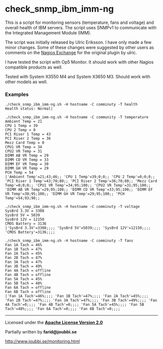 # check_snmp_ibm_imm-ng

This is a script for monitoring sensors (temperature, fans and voltage) and overall health of IBM servers.
The script uses SNMPv1 to communicate with the Integrated Management Module (IMM).


The script was initially released by Ulric Eriksson.
I have only made a few minor changes. Some of these changes were suggested by other users as comments on the [Nagios Exchange](https://exchange.nagios.org/directory/Plugins/Hardware/Server-Hardware/IBM/check_snmp_ibm_imm-2Esh/details) for the original plugin by ulric.

I have tested the script with Op5 Monitor. It should work with other Nagios compatible products as well.

Tested with System X3550 M4 and System X3650 M3. Should work with other models as well.

### Examples

```
./check_snmp_ibm_imm-ng.sh -H hostname -C comminuty -T health
Health status: Normal|
```
```
./check_snmp_ibm_imm-ng.sh -H hostname -C community -T temperature
Ambient Temp = 21
CPU 1 Temp = 39
CPU 2 Temp = 0
PCI Riser 1 Temp = 43
PCI Riser 2 Temp = 36
Mezz Card Temp = 0
CPU1 VR Temp = 34
CPU2 VR Temp = 31
DIMM AB VR Temp = 29
DIMM CD VR Temp = 33
DIMM EF VR Temp = 30
DIMM GH VR Temp = 29
PCH Temp = 54
|'Ambient Temp'=21;43;46;; 'CPU 1 Temp'=39;0;0;; 'CPU 2 Temp'=0;0;0;; 'PCI Riser 1 Temp'=43;70;80;; 'PCI Riser 2 Temp'=36;70;80;; 'Mezz Card Temp'=0;0;0;; 'CPU1 VR Temp'=34;95;100;; 'CPU2 VR Temp'=31;95;100;; 'DIMM AB VR Temp'=29;95;100;; 'DIMM CD VR Temp'=33;95;100;; 'DIMM EF VR Temp'=30;95;100;; 'DIMM GH VR Temp'=29;95;100;; 'PCH Temp'=54;93;98;;
```
```
./check_snmp_ibm_imm-ng.sh -H hostname -C comminuty -T voltage
SysBrd 3.3V = 3308
SysBrd 5V = 5039
SysBrd 12V = 12150
CMOS Battery = 3136
|'SysBrd 3.3V'=3308;;;; 'SysBrd 5V'=5039;;;; 'SysBrd 12V'=12150;;;; 'CMOS Battery'=3136;;;;
```
```
./check_snmp_ibm_imm-ng.sh -H hostname -C comminuty -T fans
Fan 1A Tach = 46%
Fan 1B Tach = 47%
Fan 2A Tach = 45%
Fan 2B Tach = 47%
Fan 3A Tach = 47%
Fan 3B Tach = 49%
Fan 4A Tach = offline
Fan 4B Tach = offline
Fan 5A Tach = 45%
Fan 5B Tach = 48%
Fan 6A Tach = offline
Fan 6B Tach = offline
|'Fan 1A Tach'=46%;;;; 'Fan 1B Tach'=47%;;;; 'Fan 2A Tach'=45%;;;; 'Fan 2B Tach'=47%;;;; 'Fan 3A Tach'=47%;;;; 'Fan 3B Tach'=49%;;;; 'Fan 4A Tach'=0;;;; 'Fan 4B Tach'=0;;;; 'Fan 5A Tach'=45%;;;; 'Fan 5B Tach'=48%;;;; 'Fan 6A Tach'=0;;;; 'Fan 6B Tach'=0;;;;
```


___

Licensed under the [__Apache License Version 2.0__](https://www.apache.org/licenses/LICENSE-2.0)

Partially written by __farid@joubbi.se__

http://www.joubbi.se/monitoring.html

